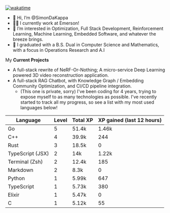 
[![wakatime](https://wakatime.com/badge/user/50e6c678-94a9-4739-af51-360aeb113c51.svg)](https://wakatime.com/@50e6c678-94a9-4739-af51-360aeb113c51)

- 👋 Hi, I’m @SimonDaKappa
- 🧑‍💼 I currently work at Emerson!
- 👀 I’m interested in Optimization, Full Stack Development, Reinforcement Learning, Machine Learning, Embedded Software, and whatever the breeze brings.
- 🌱 I graduated with a B.S. Dual in Computer Science and Mathematics, with a focus in Operations Research and A.I

My **Current Projects** 
- A full-stack rewrite of NeRF-Or-Nothing; A micro-service Deep Learning powered 3D video reconstruction application.
- A full-stack RAG Chatbot, with Knowledge Graph / Embedding Community Optimization, and CI/CD pipeline integration.
  - (This one is private, sorry)
I've been coding for 4 years, trying to expose myself to as many technologies as possible. I've recently started to track all my progress, so see
a list with my most used languages below!

| Language | Level | Total XP | XP gained (last 12 hours) |
| --- | --- | --- | --- |
| Go | 5 | 51.4k | 1.46k |
| C++ | 4 | 39.9k | 244 |
| Rust | 3 | 18.5k | 0 |
| TypeScript (JSX) | 2 | 14k | 1.22k |
| Terminal (Zsh) | 2 | 12.4k | 185 |
| Markdown | 2 | 8.3k | 0 |
| Python | 1 | 5.99k | 647 |
| TypeScript | 1 | 5.73k | 380 |
| Elixir | 1 | 5.47k | 0 |
| C | 1 | 5.12k | 55 |